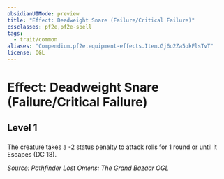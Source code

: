 ```yaml
---
obsidianUIMode: preview
title: "Effect: Deadweight Snare (Failure/Critical Failure)"
cssclasses: pf2e,pf2e-spell
tags:
  - trait/common
aliases: "Compendium.pf2e.equipment-effects.Item.Gj6u2Za5okFlsTvT"
license: OGL
---
```

# Effect: Deadweight Snare (Failure/Critical Failure)
## Level 1
### 






The creature takes a -2 status penalty to attack rolls for 1 round or until it Escapes (DC 18).

*Source: Pathfinder Lost Omens: The Grand Bazaar*
*OGL*